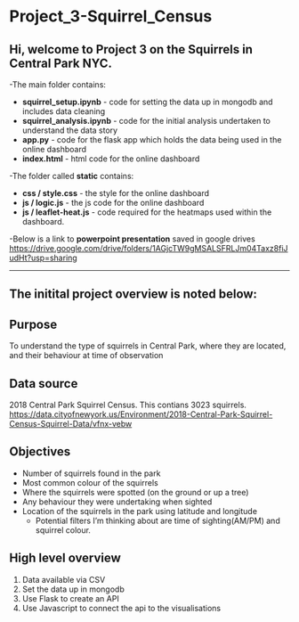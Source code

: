 # Project_3-Squirrel_Census

## Hi, welcome to Project 3 on the Squirrels in Central Park NYC.

-The main folder contains:
- **squirrel_setup.ipynb** - code for setting the data up in mongodb and includes data cleaning
- **squirrel_analysis.ipynb** - code for the initial analysis undertaken to understand the data story
- **app.py** - code for the flask app which holds the data being used in the online dashboard
- **index.html** - html code for the online dashboard

-The folder called **static** contains:
- **css / style.css** - the style for the online dashboard
- **js / logic.js** - the js code for the online dashboard
- **js / leaflet-heat.js** - code required for the heatmaps used within the dashboard.

-Below is a link to **powerpoint presentation** saved in google drives
https://drive.google.com/drive/folders/1AGjcTW9gMSALSFRLJm04Taxz8fiJudHt?usp=sharing


------------------------------------------------------------------------

## The initital project overview is noted below:

## Purpose
To understand the type of squirrels in Central Park, where they are located, and their behaviour at time of observation

## Data source
2018 Central Park Squirrel Census. 
This contians 3023 squirrels.
https://data.cityofnewyork.us/Environment/2018-Central-Park-Squirrel-Census-Squirrel-Data/vfnx-vebw

## Objectives
- Number of squirrels found in the park
- Most common colour of the squirrels
- Where the squirrels were spotted (on the ground or up a tree)
- Any behaviour they were undertaking when sighted
- Location of the squirrels in the park using latitude and longitude
    - Potential filters I’m thinking about are time of sighting(AM/PM) and squirrel colour.

## High level overview
1. Data available via CSV
2. Set the data up in mongodb
3. Use Flask to create an API
4. Use Javascript to connect the api to the visualisations